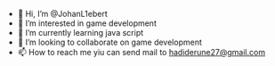 - 👋 Hi, I’m @JohanL1ebert
- 👀 I’m interested in game development
- 🌱 I’m currently learning java script
- 💞️ I’m looking to collaborate on game development
- 📫 How to reach me yiu can send mail to hadiderune27@gmail.com
<!---
JohanL1ebert/JohanL1ebert is a ✨ special ✨ repository because its `README.md` (this file) appears on your GitHub profile.
You can click the Preview link to take a look at your changes.
--->
